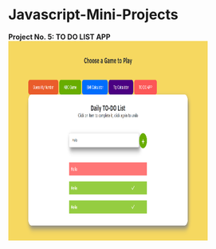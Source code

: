 # Javascript-Mini-Projects

<strong>Project No. 5: TO DO LIST APP</strong>
<img src="https://github.com/alroude/Javascript-Mini-Projects/blob/main/todo%20app.png" width="400px" height="400px">
